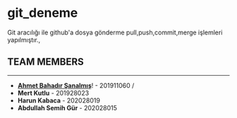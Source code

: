 # git_deneme

Git aracılığı ile github'a dosya gönderme pull,push,commit,merge işlemleri yapılmıştır.,

## TEAM MEMBERS
---
* [**Ahmet Bahadır Şanalmış**](https://github.com/bahadirsanalmis)! - 201911060 / 
* **Mert Kutlu** - 201928023
* **Harun Kabaca** - 202028019
* **Abdullah Semih Gür**  - 202028015
